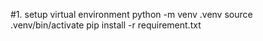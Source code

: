 #1. setup virtual environment
python -m venv .venv
source .venv/bin/activate
pip install -r requirement.txt 